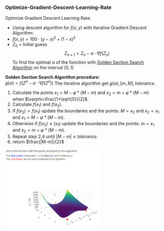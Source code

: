 ### Optimize-Gradient-Descent-Learning-Rate
Optimize Gradient Descent Learning Rate:
* Using descent algorithm for $f(x,y)$ with Iterative Gradient Descent Algorithm:
* $f(x,y)=100\cdot(y-x)^2+(1-x)^2$
* $Z_0$ = Initial guess
 $$Z_{n+1}=Z_{n}-\alpha\cdot\nabla f(Z_{n})$$ 
 To find the optimal α of the function with [Golden Section Search Algorithm](https://en.wikipedia.org/wiki/Golden-section_search) on the interval $[0,1]$

**Golden Section Search Algorithm procedure:**  <br />
$g(\alpha) = f(Z^{n} - \alpha \cdot \nabla f(Z^{n}))$
The iterative algorithm get $g(\alpha),[m,M],tolerance$. <br />
1. Calculate the points $x_1=M-\varphi*(M-m)$  and $x_2=m+\varphi*(M-m)$ when $\varphi=\frac{1+\sqrt{5}}{2}$. <br />
2. Calculate $f(x_1)$  and $f(x_2)$. <br />
3. If $f(x_2)>f(x_1)$ update the boundaries and the points: $M=x_2$ and $x_2=x_1$ and $x_1=M-\varphi*(M-m)$. <br />
4. Otherwise if $f(x_2)\le(x_1)$ update the boundaries and the points: $m=x_1$ and $x_2=m+\varphi*(M-m)$. <br />
5. Repeat step 2,4 until $|M-m|\le{tolerance}$. <br />
6. return $\frac{|M-m|}{2}$ <br />

 
<img src="https://github.com/Amityaron/Optimize-Gradient-Descent-Learning-Rate/blob/main/lab5%20.png" width="60%" height="30%">
